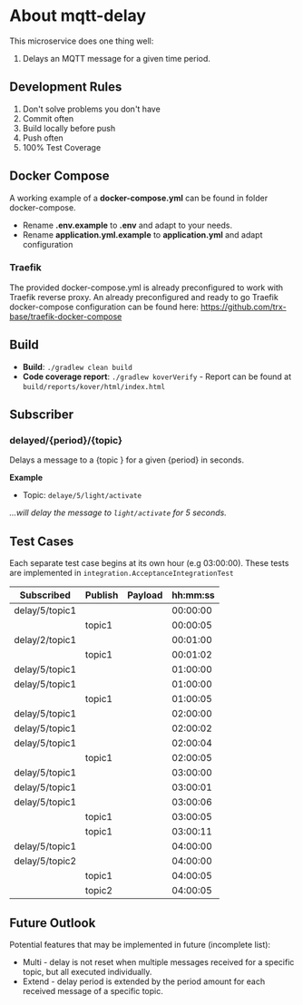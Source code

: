 # About mqtt-delay

This microservice does one thing well:

1. Delays an MQTT message for a given time period.

## Development Rules

1. Don't solve problems you don't have
2. Commit often
3. Build locally before push
4. Push often
5. 100% Test Coverage

## Docker Compose

A working example of a **docker-compose.yml** can be found in folder docker-compose.

- Rename **.env.example** to **.env** and adapt to your needs.
- Rename **application.yml.example** to **application.yml** and adapt configuration

### Traefik

The provided docker-compose.yml is already preconfigured to work with Traefik reverse proxy. An already preconfigured
and ready to go Traefik docker-compose configuration can be found
here: https://github.com/trx-base/traefik-docker-compose

## Build

* **Build**: `./gradlew clean build`
* **Code coverage report**: `./gradlew koverVerify` - Report can be found at `build/reports/kover/html/index.html`

## Subscriber

### delayed/{period}/{topic}

Delays a message to a {topic } for a given {period} in seconds.

**Example**

* Topic: `delaye/5/light/activate`

*...will delay the message to `light/activate` for 5 seconds.*

## Test Cases

Each separate test case begins at its own hour (e.g 03:00:00). These tests are implemented
in `integration.AcceptanceIntegrationTest`

| Subscribed     | Publish | Payload | hh:mm:ss |
|----------------|---------|:--------|----------|
| delay/5/topic1 |         |         | 00:00:00 |
|                | topic1  |         | 00:00:05 |
| delay/2/topic1 |         |         | 00:01:00 |
|                | topic1  |         | 00:01:02 |
| delay/5/topic1 |         |         | 01:00:00 |
| delay/5/topic1 |         |         | 01:00:00 |
|                | topic1  |         | 01:00:05 |
| delay/5/topic1 |         |         | 02:00:00 |
| delay/5/topic1 |         |         | 02:00:02 |
| delay/5/topic1 |         |         | 02:00:04 |
|                | topic1  |         | 02:00:05 |
| delay/5/topic1 |         |         | 03:00:00 |
| delay/5/topic1 |         |         | 03:00:01 |
| delay/5/topic1 |         |         | 03:00:06 |
|                | topic1  |         | 03:00:05 |
|                | topic1  |         | 03:00:11 |
| delay/5/topic1 |         |         | 04:00:00 |
| delay/5/topic2 |         |         | 04:00:00 |
|                | topic1  |         | 04:00:05 |
|                | topic2  |         | 04:00:05 |

## Future Outlook

Potential features that may be implemented in future (incomplete list):

* Multi - delay is not reset when multiple messages received for a specific topic, but all executed individually.
* Extend - delay period is extended by the period amount for each received message of a specific topic. 